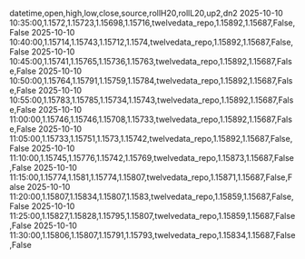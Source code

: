 datetime,open,high,low,close,source,rollH20,rollL20,up2,dn2
2025-10-10 10:35:00,1.1572,1.15723,1.15698,1.15716,twelvedata_repo,1.15892,1.15687,False,False
2025-10-10 10:40:00,1.15714,1.15743,1.15712,1.1574,twelvedata_repo,1.15892,1.15687,False,False
2025-10-10 10:45:00,1.15741,1.15765,1.15736,1.15763,twelvedata_repo,1.15892,1.15687,False,False
2025-10-10 10:50:00,1.15764,1.15791,1.15759,1.15784,twelvedata_repo,1.15892,1.15687,False,False
2025-10-10 10:55:00,1.15783,1.15785,1.15734,1.15743,twelvedata_repo,1.15892,1.15687,False,False
2025-10-10 11:00:00,1.15746,1.15746,1.15708,1.15733,twelvedata_repo,1.15892,1.15687,False,False
2025-10-10 11:05:00,1.15733,1.15751,1.1573,1.15742,twelvedata_repo,1.15892,1.15687,False,False
2025-10-10 11:10:00,1.15745,1.15776,1.15742,1.15769,twelvedata_repo,1.15873,1.15687,False,False
2025-10-10 11:15:00,1.15774,1.1581,1.15774,1.15807,twelvedata_repo,1.15871,1.15687,False,False
2025-10-10 11:20:00,1.15807,1.15834,1.15807,1.1583,twelvedata_repo,1.15859,1.15687,False,False
2025-10-10 11:25:00,1.15827,1.15828,1.15795,1.15807,twelvedata_repo,1.15859,1.15687,False,False
2025-10-10 11:30:00,1.15806,1.15807,1.15791,1.15793,twelvedata_repo,1.15834,1.15687,False,False
